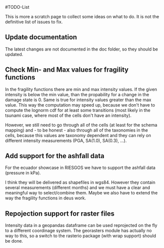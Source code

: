 #TODO-List


This is more a scratch page to collect some ideas on what
to do.
It is not the definitive list of issues to fix.

## Update documentation
The latest changes are not documented in the doc folder, so they should
be updated.

## Check Min- and Max values for fragility functions
In the fragility functions there are min and max intensity values.
If the given intensity is below the min value, than the propability
for a change in the damage state is 0.
Same is true for intensity values greater than the max value.
This way the computation may speed up, because we don't have to compute
the lognorm cdf for at least some transitions (most likely in the
tsunami case, where most of the cells don't have an intensity).

However, we still need to go through all of the cells (at least for the
schema mapping) and - to be honest - also through all of the taxonomies
in the cells, because this values are taxonomy dependent and they
can rely on different intensity measurements (PGA, SA(1.0), SA(0.3), ...).

## Add support for the ashfall data

For the ecuador showcase in RIESGOS we have to support the ashfall data
(pressure in kPa).

I think they will be delivered as shapefiles in wgs84.
However they contain several measurements (different months) 
and we must have a
clear and meaningful way to select/combine them.
Maybe we also have to extend the way the fragility functions in deus
work.

## Repojection support for raster files
Intensity data in a geopandas dataframe can be used reprojected on the fly to
a different coordinage system. The georasters module has actually no way to this,
so a switch to the rasterio package (with wrap support) should be done.
